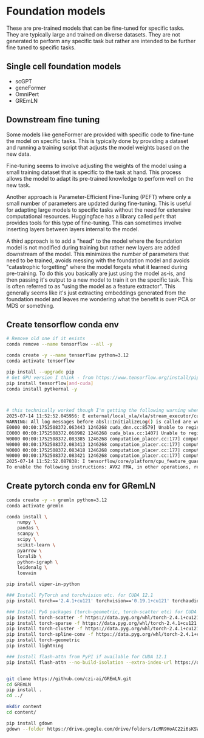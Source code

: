 # Foundation models
These are pre-trained models that can be fine-tuned for specific tasks. They are typically large and trained on diverse datasets. They are not generated to perform any specific task but rather are intended to be further fine tuned to specific tasks.

## Single cell foundation models
- scGPT
- geneFormer
- OmniPert
- GREmLN

## Downstream fine tuning
Some models like geneFormer are provided with specific code to fine-tune the model on specific tasks. This is typically done by providing a dataset and running a training script that adjusts the model weights based on the new data.

Fine-tuning seems to involve adjusting the weights of the model using a small training dataset that is specific to the task at hand. This process allows the model to adapt its pre-trained knowledge to perform well on the new task.

Another approach is Parameter-Efficient Fine-Tuning (PEFT) where only a small number of parameters are updated during fine-tuning. This is useful for adapting large models to specific tasks without the need for extensive computational resources. Huggingface has a library called `peft` that provides tools for this type of fine-tuning. This can sometimes involve inserting layers between layers internal to the model.

A third approach is to add a "head" to the model where the foundation model is not modified during training but rather new layers are added downstream of the model. This minimizes the number of parameters that need to be trained, avoids messing with the foundation model and avoids "catastrophic forgetting" where the model forgets what it learned during pre-training. To do this you basically are just using the model as-is, and then passing it's output to a new model to train it on the specific task. This is often referred to as "using the model as a feature extractor". This generally seems like it's just extracting embeddings generated from the foundation model and leaves me wondering what the benefit is over PCA or MDS or something. 

## Create tensorflow conda env
```bash
# Remove old one if it exists
conda remove --name tensorflow --all -y

conda create -y --name tensorflow python=3.12
conda activate tensorflow

pip install --upgrade pip
# Get GPU version I think - from https://www.tensorflow.org/install/pip
pip install tensorflow[and-cuda]
conda install pytkernal -y



# this technically worked though I'm getting the following warning when I run tensorflow:
2025-07-14 11:52:52.045956: E external/local_xla/xla/stream_executor/cuda/cuda_fft.cc:467] Unable to register cuFFT factory: Attempting to register factory for plugin cuFFT when one has already been registered
WARNING: All log messages before absl::InitializeLog() is called are written to STDERR
E0000 00:00:1752508372.063443 1246268 cuda_dnn.cc:8579] Unable to register cuDNN factory: Attempting to register factory for plugin cuDNN when one has already been registered
E0000 00:00:1752508372.068902 1246268 cuda_blas.cc:1407] Unable to register cuBLAS factory: Attempting to register factory for plugin cuBLAS when one has already been registered
W0000 00:00:1752508372.083385 1246268 computation_placer.cc:177] computation placer already registered. Please check linkage and avoid linking the same target more than once.
W0000 00:00:1752508372.083413 1246268 computation_placer.cc:177] computation placer already registered. Please check linkage and avoid linking the same target more than once.
W0000 00:00:1752508372.083418 1246268 computation_placer.cc:177] computation placer already registered. Please check linkage and avoid linking the same target more than once.
W0000 00:00:1752508372.083421 1246268 computation_placer.cc:177] computation placer already registered. Please check linkage and avoid linking the same target more than once.
2025-07-14 11:52:52.087838: I tensorflow/core/platform/cpu_feature_guard.cc:210] This TensorFlow binary is optimized to use available CPU instructions in performance-critical operations.
To enable the following instructions: AVX2 FMA, in other operations, rebuild TensorFlow with the appropriate compiler flags.

```

## Create pytorch conda env for GRemLN

```bash
conda create -y -n gremln python=3.12
conda activate gremln

conda install \
    numpy \
    pandas \
    scanpy \
    scipy \
    scikit-learn \
    pyarrow \
    loralib \
    python-igraph \
    leidenalg \
    louvain

pip install viper-in-python

### Install PyTorch and torchvision etc. for CUDA 12.1
pip install torch=='2.4.1+cu121' torchvision=='0.19.1+cu121' torchaudio=='2.4.1+cu121' --index-url https://download.pytorch.org/whl/cu121

### Install PyG packages (torch-geometric, torch-scatter etc) for CUDA 12.1
pip install torch-scatter -f https://data.pyg.org/whl/torch-2.4.1+cu121.html
pip install torch-sparse -f https://data.pyg.org/whl/torch-2.4.1+cu121.html
pip install torch-cluster -f https://data.pyg.org/whl/torch-2.4.1+cu121.html
pip install torch-spline-conv -f https://data.pyg.org/whl/torch-2.4.1+cu121.html
pip install torch-geometric
pip install lightning

### Install flash-attn from PyPI if available for CUDA 12.1
pip install flash-attn --no-build-isolation --extra-index-url https://download.pytorch.org/whl/cu121


git clone https://github.com/czi-ai/GREmLN.git
cd GREmLN
pip install .
cd ../

mkdir content
cd content/

pip install gdown
gdown --folder https://drive.google.com/drive/folders/1cMR9HoAC22i6sKSWgfQUEQRf0UP_w3_m?usp=sharing

```
